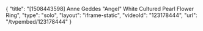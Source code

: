 {
    "title": "[1508443598] Anne Geddes \"Angel\" White Cultured Pearl Flower Ring",
    "type": "solo",
    "layout": "iframe-static",
    "videoId": "123178444",
    "url": "\/tvpembed\/123178444"
}